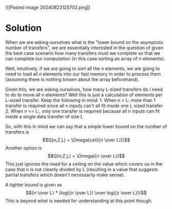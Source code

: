 ![[Pasted image 20240823125702.png]]
# Solution
When we are asking ourselves what is the "lower bound on the asymptotic number of transfers", we are essentially interested in the question of given the best case scenario how many transfers must we complete so that we can complete our computation (in this case sorting an array of n elements).

Well, intuitively, if we are going to sort all the n elements, we are going to need to load all n elements into our fast memory in order to process them (assuming there is nothing known about the array beforehand).

Given this, we are asking ourselves, how many L-sized transfers do I need to do to move all n elements? Well this is just a calculation of elements per L-sized transfer. Keep the following in mind:
	1. When n > L: more than 1 transfer is required since all n inputs can't all fit inside one L sized transfer
	2. When n <= L:, only one transfer is required because all n inputs can fit inside a single data transfer of size L

So, with this in mind we can say that a simple lower bound on the number of transfers is $$Q(n;Z,L) = \Omega(ceil({n \over L}))$$
Another option is $$Q(n;Z,L) = \Omega({n \over L})$$
This just ignores the need for a ceiling on the value which covers us in the case that n is not cleanly divided by L (resulting in a value that suggests partial transfers which doesn't necessarily make sense).

A tighter bound is given as $${n \over L} * {log({n \over L}) \over log({z \over L})}$$
This is beyond what is needed for understanding at this point though.
